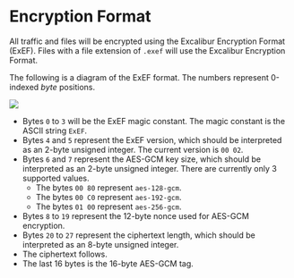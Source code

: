# Encryption Format

All traffic and files will be encrypted using the Excalibur Encryption Format (ExEF). Files with a file extension of `.exef` will use the Excalibur Encryption Format.

The following is a diagram of the ExEF format. The numbers represent 0-indexed *byte* positions.

[![](https://mermaid.ink/img/pako:eNpNkM1ugzAQhF8F7Rkj_m18TdJLlV5S9VBxcWEDVoONHCOFIN69GFAV3_ztzGh2J6h0jcChF9UvWvKDVpTK80KScK-E0-P05p1FI6sSHE5J5vAXmrvUamM5oY694-hd5BM3yEhUOPqhVbWjOCTxqjzIvkVj8WFfDDEjecJfh3t6Suia9CmaEsCHDk0nZL1Unty8BNtit4Q4TY1XMdxW57xIxWD1ZVQVcGsG9MHooWmBX8XtvvyGvhYWj1I0RnT_tBcK-AQP4GkcFCwOk5jSjFFWhLkPI3CWBGlCs9mHp9aLLwwYzcLlRVFe0DRniQ9YS6vNebvseuA1-Hs1bF0a43bYe6Gq0Rz0oCzwIp3_ANZVeeg?type=png)](https://mermaid.live/edit#pako:eNpNkM1ugzAQhF8F7Rkj_m18TdJLlV5S9VBxcWEDVoONHCOFIN69GFAV3_ztzGh2J6h0jcChF9UvWvKDVpTK80KScK-E0-P05p1FI6sSHE5J5vAXmrvUamM5oY694-hd5BM3yEhUOPqhVbWjOCTxqjzIvkVj8WFfDDEjecJfh3t6Suia9CmaEsCHDk0nZL1Unty8BNtit4Q4TY1XMdxW57xIxWD1ZVQVcGsG9MHooWmBX8XtvvyGvhYWj1I0RnT_tBcK-AQP4GkcFCwOk5jSjFFWhLkPI3CWBGlCs9mHp9aLLwwYzcLlRVFe0DRniQ9YS6vNebvseuA1-Hs1bF0a43bYe6Gq0Rz0oCzwIp3_ANZVeeg)

- Bytes `0` to `3` will be the ExEF magic constant. The magic constant is the ASCII string `ExEF`.
- Bytes `4` and `5` represent the ExEF version, which should be interpreted as an 2-byte unsigned integer. The current version is `00 02`.
- Bytes `6` and `7` represent the AES-GCM key size, which should be interpreted as an 2-byte unsigned integer. There are currently only 3 supported values.
  - The bytes `00 80` represent `aes-128-gcm`.
  - The bytes `00 C0` represent `aes-192-gcm`.
  - The bytes `01 00` represent `aes-256-gcm`.
- Bytes `8` to `19` represent the 12-byte nonce used for AES-GCM encryption.
- Bytes `20` to `27` represent the ciphertext length, which should be interpreted as an 8-byte unsigned integer.
- The ciphertext follows.
- The last 16 bytes is the 16-byte AES-GCM tag.
